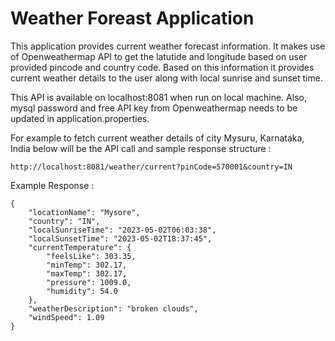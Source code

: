 # Weather Foreast Application

This application provides current weather forecast information. It makes use of Openweathermap API to get the latutide and longitude based on user provided pincode and country code. Based on this information it provides current weather details to the user along with local sunrise and sunset time.

This API is available on localhost:8081 when run on local machine. Also, mysql password and free API key from Openweathermap needs to be updated in application.properties.

For example to fetch current weather details of city Mysuru, Karnataka, India below will be the API call and sample response structure : 
``` 
http://localhost:8081/weather/current?pinCode=570001&country=IN 
```

Example Response : 
```
{
    "locationName": "Mysore",
    "country": "IN",
    "localSunriseTime": "2023-05-02T06:03:38",
    "localSunsetTime": "2023-05-02T18:37:45",
    "currentTemperature": {
        "feelsLike": 303.35,
        "minTemp": 302.17,
        "maxTemp": 302.17,
        "pressure": 1009.0,
        "humidity": 54.0
    },
    "weatherDescription": "broken clouds",
    "windSpeed": 1.09
}
```
